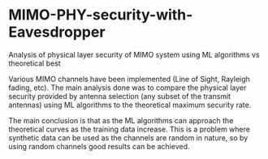 # MIMO-PHY-security-with-Eavesdropper
Analysis of physical layer security of MIMO system using ML algorithms vs theoretical best

Various MIMO channels have been implemented (Line of Sight, Rayleigh fading, etc). 
The main analysis done was to compare the physical layer security provided by 
antenna selection (any subset of the transmit antennas) using ML algorithms
to the theoretical maximum security rate. 

The main conclusion is that as the ML algorithms can approach the theoretical curves
as the training data increase. This is a problem where synthetic data can be used
as the channels are random in nature, so by using random channels good results
can be achieved.

